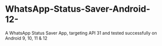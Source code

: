 # WhatsApp-Status-Saver-Android-12-
A WhatsApp Status Saver App, targeting API 31 and tested successfully on Android 9, 10, 11 &amp; 12

